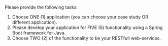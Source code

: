 Please provide the following tasks:
1. Choose ONE (1) application (you can choose your case study OR different application).
2. Please develop your application for FIVE (5) functionality using a Spring Boot framework for Java.
3. Choose TWO (2) of the functionality to be your RESTfull web-services.
